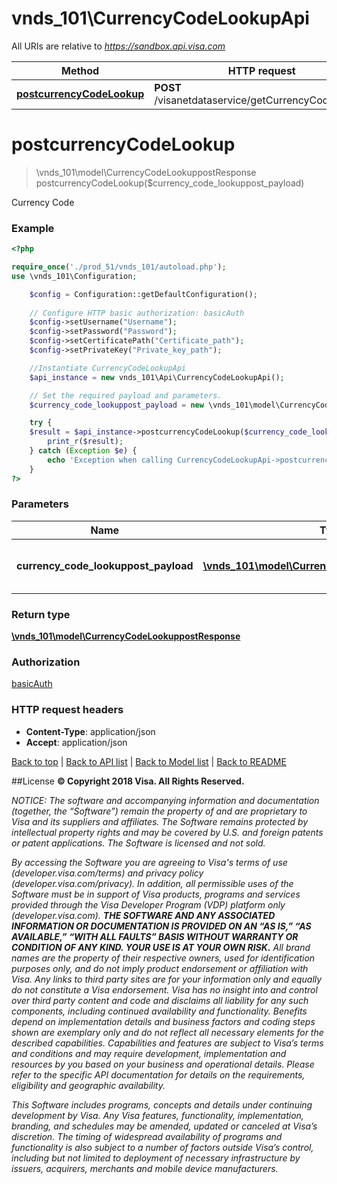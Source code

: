 # vnds_101\CurrencyCodeLookupApi

All URIs are relative to *https://sandbox.api.visa.com*

Method | HTTP request | Description
------------- | ------------- | -------------
[**postcurrencyCodeLookup**](CurrencyCodeLookupApi.md#postcurrencyCodeLookup) | **POST** /visanetdataservice/getCurrencyCodeLookup | 


# **postcurrencyCodeLookup**
> \vnds_101\model\CurrencyCodeLookuppostResponse postcurrencyCodeLookup($currency_code_lookuppost_payload)



Currency Code

### Example
```php
<?php

require_once('./prod_51/vnds_101/autoload.php');
use \vnds_101\Configuration;

    $config = Configuration::getDefaultConfiguration();
    
    // Configure HTTP basic authorization: basicAuth
    $config->setUsername("Username");
    $config->setPassword("Password");
    $config->setCertificatePath("Certificate_path");
    $config->setPrivateKey("Private_key_path");

    //Instantiate CurrencyCodeLookupApi
    $api_instance = new vnds_101\Api\CurrencyCodeLookupApi();

    // Set the required payload and parameters.
    $currency_code_lookuppost_payload = new \vnds_101\model\CurrencyCodeLookuppostPayload(); // \vnds_101\model\CurrencyCodeLookuppostPayload

    try {
    $result = $api_instance->postcurrencyCodeLookup($currency_code_lookuppost_payload);
        print_r($result);
    } catch (Exception $e) {
        echo 'Exception when calling CurrencyCodeLookupApi->postcurrencyCodeLookup: ', $e->getMessage(), PHP_EOL;
    }
?>
```

### Parameters

Name | Type | Description  | Notes
------------- | ------------- | ------------- | -------------
 **currency_code_lookuppost_payload** | [**\vnds_101\model\CurrencyCodeLookuppostPayload**](../Model/\vnds_101\model\CurrencyCodeLookuppostPayload.md)| Currency Code request payload |

### Return type

[**\vnds_101\model\CurrencyCodeLookuppostResponse**](../Model/CurrencyCodeLookuppostResponse.md)

### Authorization

[basicAuth](../../README.md#basicAuth)

### HTTP request headers

 - **Content-Type**: application/json
 - **Accept**: application/json

[Back to top](#)   |   [Back to API list](../../README.md#documentation-for-api-endpoints)   |   [Back to Model list](../../README.md#documentation-for-models)   |   [Back to README](../../README.md)


##License
**© Copyright 2018 Visa. All Rights Reserved.**

*NOTICE: The software and accompanying information and documentation (together, the “Software”) remain the property of
and are proprietary to Visa and its suppliers and affiliates. The Software remains protected by intellectual property
rights and may be covered by U.S. and foreign patents or patent applications. The Software is licensed and not sold.*

*By accessing the Software you are agreeing to Visa's terms of use (developer.visa.com/terms) and privacy policy (developer.visa.com/privacy).
In addition, all permissible uses of the Software must be in support of Visa products, programs and services provided
through the Visa Developer Program (VDP) platform only (developer.visa.com). **THE SOFTWARE AND ANY ASSOCIATED
INFORMATION OR DOCUMENTATION IS PROVIDED ON AN “AS IS,” “AS AVAILABLE,” “WITH ALL FAULTS” BASIS WITHOUT WARRANTY OR
CONDITION OF ANY KIND. YOUR USE IS AT YOUR OWN RISK.** All brand names are the property of their respective owners, used for identification purposes only, and do not imply
product endorsement or affiliation with Visa. Any links to third party sites are for your information only and equally
do not constitute a Visa endorsement. Visa has no insight into and control over third party content and code and disclaims
all liability for any such components, including continued availability and functionality. Benefits depend on implementation
details and business factors and coding steps shown are exemplary only and do not reflect all necessary elements for the
described capabilities. Capabilities and features are subject to Visa’s terms and conditions and may require development,
implementation and resources by you based on your business and operational details. Please refer to the specific
API documentation for details on the requirements, eligibility and geographic availability.*

*This Software includes programs, concepts and details under continuing development by Visa. Any Visa features,
functionality, implementation, branding, and schedules may be amended, updated or canceled at Visa’s discretion.
The timing of widespread availability of programs and functionality is also subject to a number of factors outside Visa’s control,
including but not limited to deployment of necessary infrastructure by issuers, acquirers, merchants and mobile device manufacturers.*
